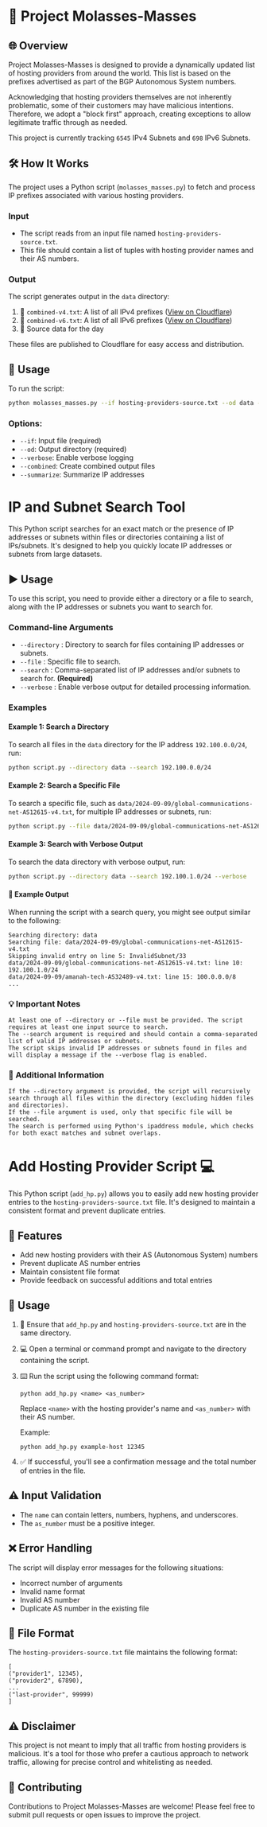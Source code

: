 # :honey_pot: Project Molasses-Masses

## :globe_with_meridians: Overview

Project Molasses-Masses is designed to provide a dynamically updated list of hosting providers from around the world. This list is based on the prefixes advertised as part of the BGP Autonomous System numbers.

Acknowledging that hosting providers themselves are not inherently problematic, some of their customers may have malicious intentions. Therefore, we adopt a "block first" approach, creating exceptions to allow legitimate traffic through as needed.

This project is currently tracking `6545` IPv4 Subnets and `698` IPv6 Subnets.

## :hammer_and_wrench: How It Works

The project uses a Python script (`molasses_masses.py`) to fetch and process IP prefixes associated with various hosting providers.

### Input

- The script reads from an input file named `hosting-providers-source.txt`.
- This file should contain a list of tuples with hosting provider names and their AS numbers.

### Output

The script generates output in the `data` directory:

1. :page_facing_up: `combined-v4.txt`: A list of all IPv4 prefixes ([View on Cloudflare](https://files.broda.io/molasses_masses/combined-v4.txt))
2. :page_facing_up: `combined-v6.txt`: A list of all IPv6 prefixes ([View on Cloudflare](https://files.broda.io/molasses_masses/combined-v6.txt))
3. :notebook_with_decorative_cover: Source data for the day

These files are published to Cloudflare for easy access and distribution.

## :rocket: Usage

To run the script:

```bash
python molasses_masses.py --if hosting-providers-source.txt --od data --verbose --combined --summarize
```

### Options:

- `--if`: Input file (required)
- `--od`: Output directory (required)
- `--verbose`: Enable verbose logging
- `--combined`: Create combined output files
- `--summarize`: Summarize IP addresses

# IP and Subnet Search Tool

This Python script searches for an exact match or the presence of IP addresses or subnets within files or directories containing a list of IPs/subnets. It's designed to help you quickly locate IP addresses or subnets from large datasets.

## :arrow_forward: Usage

To use this script, you need to provide either a directory or a file to search, along with the IP addresses or subnets you want to search for.

### Command-line Arguments

- `--directory` : Directory to search for files containing IP addresses or subnets.
- `--file` : Specific file to search.
- `--search` : Comma-separated list of IP addresses and/or subnets to search for. **(Required)**
- `--verbose` : Enable verbose output for detailed processing information.

### Examples

#### Example 1: Search a Directory

To search all files in the `data` directory for the IP address `192.100.0.0/24`, run:

```bash
python script.py --directory data --search 192.100.0.0/24
```

#### Example 2: Search a Specific File

To search a specific file, such as `data/2024-09-09/global-communications-net-AS12615-v4.txt`, for multiple IP addresses or subnets, run:
```bash
python script.py --file data/2024-09-09/global-communications-net-AS12615-v4.txt --search 192.100.1.0/24,100.0.0.0/8
```

#### Example 3: Search with Verbose Output

To search the data directory with verbose output, run:
```bash
python script.py --directory data --search 192.100.1.0/24 --verbose
```

#### :page_facing_up: Example Output
When running the script with a search query, you might see output similar to the following:
```text
Searching directory: data
Searching file: data/2024-09-09/global-communications-net-AS12615-v4.txt
Skipping invalid entry on line 5: InvalidSubnet/33
data/2024-09-09/global-communications-net-AS12615-v4.txt: line 10: 192.100.1.0/24
data/2024-09-09/amanah-tech-AS32489-v4.txt: line 15: 100.0.0.0/8
...
```

### :bulb: Important Notes

    At least one of --directory or --file must be provided. The script requires at least one input source to search.
    The --search argument is required and should contain a comma-separated list of valid IP addresses or subnets.
    The script skips invalid IP addresses or subnets found in files and will display a message if the --verbose flag is enabled.

### :wrench: Additional Information

    If the --directory argument is provided, the script will recursively search through all files within the directory (excluding hidden files and directories).
    If the --file argument is used, only that specific file will be searched.
    The search is performed using Python's ipaddress module, which checks for both exact matches and subnet overlaps.


# Add Hosting Provider Script :computer:

This Python script (`add_hp.py`) allows you to easily add new hosting provider entries to the `hosting-providers-source.txt` file. It's designed to maintain a consistent format and prevent duplicate entries.

## :rocket: Features

- Add new hosting providers with their AS (Autonomous System) numbers
- Prevent duplicate AS number entries
- Maintain consistent file format
- Provide feedback on successful additions and total entries

## :book: Usage

1. :open_file_folder: Ensure that `add_hp.py` and `hosting-providers-source.txt` are in the same directory.

2. :computer: Open a terminal or command prompt and navigate to the directory containing the script.

3. :keyboard: Run the script using the following command format:

   ```
   python add_hp.py <name> <as_number>
   ```

   Replace `<name>` with the hosting provider's name and `<as_number>` with their AS number.

   Example:
   ```
   python add_hp.py example-host 12345
   ```

4. :white_check_mark: If successful, you'll see a confirmation message and the total number of entries in the file.

## :warning: Input Validation

- The `name` can contain letters, numbers, hyphens, and underscores.
- The `as_number` must be a positive integer.

## :x: Error Handling

The script will display error messages for the following situations:
- Incorrect number of arguments
- Invalid name format
- Invalid AS number
- Duplicate AS number in the existing file

## :file_folder: File Format

The `hosting-providers-source.txt` file maintains the following format:

```
[
("provider1", 12345),
("provider2", 67890),
...
("last-provider", 99999)
]
```


## :warning: Disclaimer

This project is not meant to imply that all traffic from hosting providers is malicious. It's a tool for those who prefer a cautious approach to network traffic, allowing for precise control and whitelisting as needed.

## :handshake: Contributing

Contributions to Project Molasses-Masses are welcome! Please feel free to submit pull requests or open issues to improve the project.
